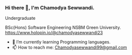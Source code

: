 ### Hi there 👋, I'm Chamodya Sewwandi.
Undergraduate

BSc(Hons) Software Engineering NSBM Green University.
https://www.holopin.io/@chamodyasewwandi23

- 🌱 I’m currently learning Programming languages.
- 📫 How to reach me: Chamodyasewwandi99@gmail.com

